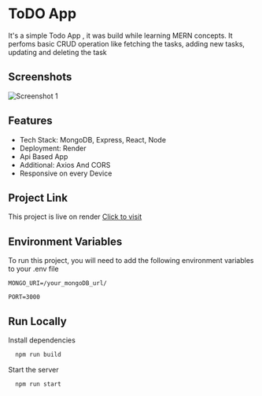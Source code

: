 
# ToDO App

It's a simple Todo App , it was build while learning MERN concepts. It perfoms basic CRUD operation like fetching the tasks, adding new tasks, updating and deleting the task
## Screenshots


![Screenshot 1](https://drive.google.com/uc?export=view&id=1n4yhUNLq0HKKwEwuYnfzX04TU1Zg6Muw)

## Features

- Tech Stack: MongoDB, Express, React, Node
- Deployment: Render
- Api Based App
- Additional: Axios And CORS
- Responsive on every Device

## Project Link
This project is live on render [Click to visit](https://todoapp-tzrk.onrender.com/)

## Environment Variables

To run this project, you will need to add the following environment variables to your .env file

`MONGO_URI=/your_mongoDB_url/`

`PORT=3000`


## Run Locally


Install dependencies

```bash
  npm run build
```

Start the server

```bash
  npm run start
```

